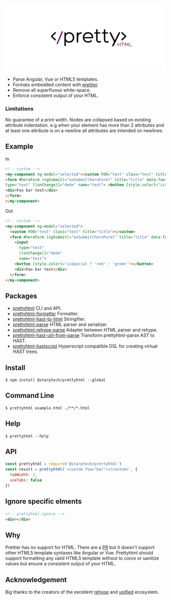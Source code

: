 ![Prettyhtml Banner](/logo.png)

* Parse Angular, Vue or HTML5 templates.
* Formats embedded content with [prettier](https://github.com/prettier/prettier).
* Remove all superfluous white-space. 
* Enforce consistent output of your HTML.

### Limitations
No guarantee of a print width. Nodes are collapsed based on existing attribute indentation. 
e.g when your element has more than 2 attributes and at least one attribute is on a newline all attributes are intended on newlines.

## Example

In

```html
<!-- custom -->
<my-component ng-model="selected"><custom FOO="test" class="test" title="title"></custom>
<form #heroForm (ngSubmit)="onSubmit(heroForm)" title="title" data-foo="foo" data-baz="baz"> <input
type="text" [(onChange)]="dede" name="test"> <button [style.color]="isSpecial ? 'red' : 'green'"></button>
<div>Foo bar test</div>
</form>
</my-component>
```

Out

```html
<!-- custom -->
<my-component ng-model="selected">
  <custom FOO="test" class="test" title="title"></custom>
  <form #heroForm (ngSubmit)="onSubmit(heroForm)" title="title" data-foo="foo" data-baz="baz">
    <input
      type="text"
      [(onChange)]="dede"
      name="test">
    <button [style.color]="isSpecial ? 'red' : 'green'"></button>
    <div>Foo bar test</div>
  </form>
</my-component>
```

## Packages

- [prettyhtml](/packages/prettyhtml) CLI and API.
- [prettyhtml-formatter](/packages/prettyhtml-formatter) Formatter.
- [prettyhtml-hast-to-html](/packages/prettyhtml-hast-to-html) Stringifier.
- [prettyhtml-parse](/packages/prettyhtml-parse) HTML parser and serializer.
- [prettyhtml-rehype-parse](/packages/prettyhtml-rehype-parse) Adapter between HTML parser and rehype.
- [prettyhtml-hast-util-from-parse](/packages/prettyhtml-hast-util-from-parse) Transform prettyhtml-parse AST to HAST.
- [prettyhtml-hastscript](/packages/prettyhtml-hastscript) Hyperscript compatible DSL for creating virtual HAST trees.

## Install

```
$ npm install @starptech/prettyhtml --global
```

## Command Line

```
$ prettyhtml example.html ./**/*.html
```

## Help

```
$ prettyhtml --help
```

## API

```js
const prettyhtml = require('@starptech/prettyhtml')
const result = prettyhtml(`<custom foo="bar"></custom>`, {
  tabWidth: 2,
  useTabs: false
})
```

## Ignore specific elments

```html
<!-- prettyhtml-ignore -->
<div></div>
```

## Why

Prettier has no support for HTML. There are a [PR](https://github.com/prettier/prettier/pull/4753) but it doesn't support other HTML5 template syntaxes like Angular or Vue.
Prettyhtml should support formatting any valid HTML5 template without to corce or sanitize values but ensure a consistent output of your HTML.

## Acknowledgement

Big thanks to the creators of the excellent [rehype](https://github.com/rehypejs/rehype) and [unified](https://github.com/unifiedjs/unified) ecosystem.

